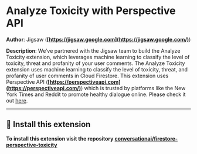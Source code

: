 # Analyze Toxicity with Perspective API

**Author**: Jigsaw (**[https://jigsaw.google.com](https://jigsaw.google.com/)**)

**Description**: We’ve partnered with the Jigsaw team to build the Analyze Toxicity extension, which leverages machine learning to classify the level of toxicity, threat and profanity of your user comments. The Analyze Toxicity extension uses machine learning to classify the level of toxicity, threat, and profanity of user comments in Cloud Firestore. This extension uses Perspective API (**[https://perspectiveapi.com](https://perspectiveapi.com/)**) which is trusted by platforms like the New York Times and Reddit to promote healthy dialogue online. Please check it out [here](https://github.com/conversationai/firestore-perspective-toxicity).

---

## 🧩 Install this extension

**To install this extension visit the repository [conversationai/firestore-perspective-toxicity](https://github.com/conversationai/firestore-perspective-toxicity)**
